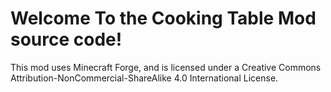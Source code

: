 # Welcome To the Cooking Table Mod source code!
This mod uses Minecraft Forge, and is licensed under a Creative Commons Attribution-NonCommercial-ShareAlike 4.0 International License.

